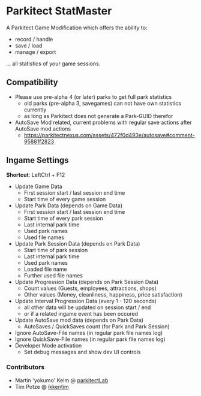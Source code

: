 # Parkitect StatMaster

A Parkitect Game Modification which offers the ability to:
* record / handle
* save / load
* manage / export

... all statistics of your game sessions.

## Compatibility
+ Please use pre-alpha 4 (or later) parks to get full park statistics
  - old parks (pre-alpha 3, savegames) can not have own statistics currently
  - as long as Parkitect does not generate a Park-GUID therefor
+ AutoSave Mod related, current problems with regular save actions after AutoSave mod actions
  - https://parkitectnexus.com/assets/472f0d493e/autosave#comment-95881f2823

## Ingame Settings

**Shortcut**: LeftCtrl + F12

+ Update Game Data
  - First session start / last session end time
  - Start time of every game session
+ Update Park Data (depends on Game Data)
  - First session start / last session end time
  - Start time of every park session
  - Last internal park time
  - Used park names
  - Used file names
+ Update Park Session Data (depends on Park Data)
  - Start time of park session
  - Last internal park time
  - Used park names
  - Loaded file name
  - Further used file names
+ Update Progression Data (depends on Park Session Data)
  - Count values (Guests, employees, attractions, shops)
  - Other values (Money, cleanliness, happiness, price satisfaction)
+ Update Interval Progression Data (every 1 - 120 seconds)
  - all other data will be updated on session start / end
  - or if a related ingame event has been occured
+ Update AutoSave mod data (depends on Park Data)
  - AutoSaves / QuickSaves count (for Park and Park Session)
+ Ignore AutoSave-File names (in regular park file names log)
+ Ignore QuickSave-File names (in regular park file names log)
+ Developer Mode activation
  - Set debug messages and show dev UI controls

### Contributors
* Martin 'yokumo' Kelm  @ [parkitectLab](https://github.com/parkitectLab/statMaster)
* Tim Potze @ [ikkentim](https://github.com/ikkentim/statMaster)
